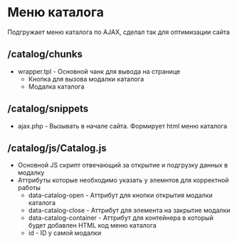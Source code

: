 # Меню каталога

Подгружает меню каталога по AJAX, сделал так для оптимизации сайта

## /catalog/chunks

- wrapper.tpl - Основной чанк для вывода на странице
  - Кнопка для вызова модалки каталога
  - Модалка каталога

## /catalog/snippets

- ajax.php - Вызывать в начале сайта. Формирует html меню каталога

## /catalog/js/Catalog.js

- Основной JS скрипт отвечающий за открытие и подгрузку данных в модалку
- Аттрибуты которые необходимо указать у элемнтов для корректной работы
  - data-catalog-open - Аттрибут для кнопки открытия модалки каталога
  - data-catalog-close - Аттрибут для элемента на закрытие модалки
  - data-catalog-container - Аттрибут для контейнера в который будет добавлен HTML код меню каталога
  - id - ID у самой модалки

